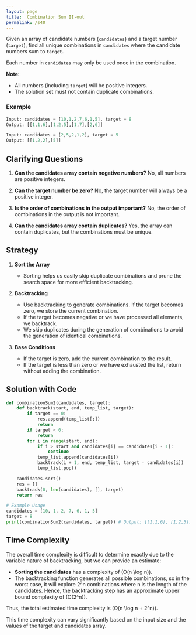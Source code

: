 ```yaml
---
layout: page
title:  Combination Sum II-out
permalink: /s40
---
```


Given an array of candidate numbers (`candidates`) and a target number (`target`), find all unique combinations in `candidates` where the candidate numbers sum to `target`.

Each number in `candidates` may only be used once in the combination.

**Note:**
- All numbers (including `target`) will be positive integers.
- The solution set must not contain duplicate combinations.

### Example

```python
Input: candidates = [10,1,2,7,6,1,5], target = 8
Output: [[1,1,6],[1,2,5],[1,7],[2,6]]

Input: candidates = [2,5,2,1,2], target = 5
Output: [[1,2,2],[5]]
```

## Clarifying Questions

1. **Can the candidates array contain negative numbers?**
   No, all numbers are positive integers.

2. **Can the target number be zero?**
   No, the target number will always be a positive integer.

3. **Is the order of combinations in the output important?**
   No, the order of combinations in the output is not important.

4. **Can the candidates array contain duplicates?**
   Yes, the array can contain duplicates, but the combinations must be unique.

## Strategy

1. **Sort the Array**
   - Sorting helps us easily skip duplicate combinations and prune the search space for more efficient backtracking.

2. **Backtracking**
   - Use backtracking to generate combinations. If the target becomes zero, we store the current combination.
   - If the target becomes negative or we have processed all elements, we backtrack.
   - We skip duplicates during the generation of combinations to avoid the generation of identical combinations.

3. **Base Conditions**
   - If the target is zero, add the current combination to the result.
   - If the target is less than zero or we have exhausted the list, return without adding the combination.

## Solution with Code

```python
def combinationSum2(candidates, target):
    def backtrack(start, end, temp_list, target):
        if target == 0:
            res.append(temp_list[:])
            return
        if target < 0:
            return
        for i in range(start, end):
            if i > start and candidates[i] == candidates[i - 1]:
                continue
            temp_list.append(candidates[i])
            backtrack(i + 1, end, temp_list, target - candidates[i])
            temp_list.pop()

    candidates.sort()
    res = []
    backtrack(0, len(candidates), [], target)
    return res

# Example Usage
candidates = [10, 1, 2, 7, 6, 1, 5]
target = 8
print(combinationSum2(candidates, target)) # Output: [[1,1,6], [1,2,5], [1,7], [2,6]]
```

## Time Complexity

The overall time complexity is difficult to determine exactly due to the variable nature of backtracking, but we can provide an estimate:
- **Sorting the candidates** has a complexity of \(O(n \log n)\).
- The backtracking function generates all possible combinations, so in the worst case, it will explore 2^n combinations where n is the length of the candidates. Hence, the backtracking step has an approximate upper bound complexity of \(O(2^n)\).

Thus, the total estimated time complexity is \(O(n \log n + 2^n)\).

This time complexity can vary significantly based on the input size and the values of the target and candidates array.